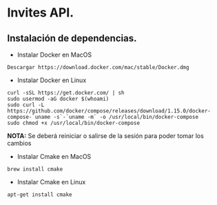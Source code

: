 # Invites API.

## Instalación de dependencias.

- Instalar Docker en MacOS

```shell
Descargar https://download.docker.com/mac/stable/Docker.dmg
```

- Instalar Docker en Linux

```shell
curl -sSL https://get.docker.com/ | sh
sudo usermod -aG docker $(whoami)
sudo curl -L https://github.com/docker/compose/releases/download/1.15.0/docker-compose-`uname -s`-`uname -m` -o /usr/local/bin/docker-compose
sudo chmod +x /usr/local/bin/docker-compose
```
**NOTA:** Se deberá reiniciar o salirse de la sesión para poder tomar los cambios

- Instalar Cmake en MacOS

```shell
brew install cmake
```

- Instalar Cmake en Linux

```shell
apt-get install cmake
```
